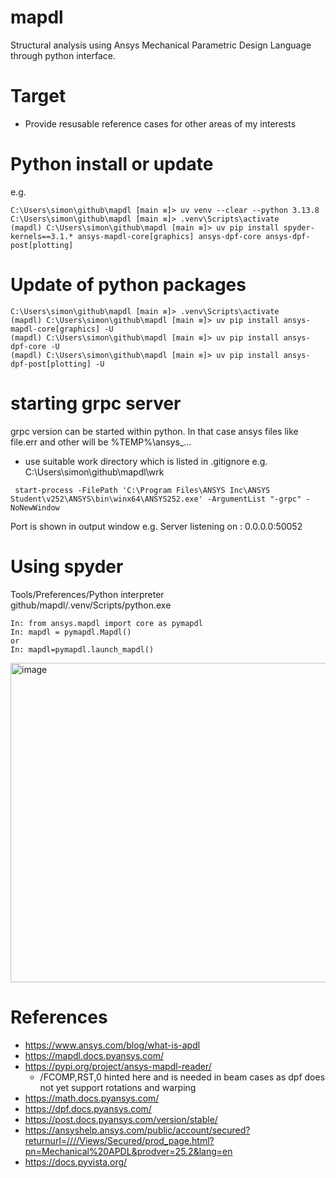 # mapdl
Structural analysis using Ansys Mechanical Parametric Design Language through python interface.

# Target
 * Provide resusable reference cases for other areas of my interests

# Python install or update
e.g.
```
C:\Users\simon\github\mapdl [main ≡]> uv venv --clear --python 3.13.8
C:\Users\simon\github\mapdl [main ≡]> .venv\Scripts\activate
(mapdl) C:\Users\simon\github\mapdl [main ≡]> uv pip install spyder-kernels==3.1.* ansys-mapdl-core[graphics] ansys-dpf-core ansys-dpf-post[plotting]
```

# Update of python packages
```
C:\Users\simon\github\mapdl [main ≡]> .venv\Scripts\activate
(mapdl) C:\Users\simon\github\mapdl [main ≡]> uv pip install ansys-mapdl-core[graphics] -U
(mapdl) C:\Users\simon\github\mapdl [main ≡]> uv pip install ansys-dpf-core -U
(mapdl) C:\Users\simon\github\mapdl [main ≡]> uv pip install ansys-dpf-post[plotting] -U
```
# starting grpc server
grpc version can be started within python. In that case ansys files like file.err and other will be %TEMP%\ansys_...
 * use suitable work directory which is listed in .gitignore e.g. C:\Users\simon\github\mapdl\wrk
```
 start-process -FilePath 'C:\Program Files\ANSYS Inc\ANSYS Student\v252\ANSYS\bin\winx64\ANSYS252.exe' -ArgumentList "-grpc" -NoNewWindow
```
Port is shown in output window e.g. Server listening on : 0.0.0.0:50052

# Using spyder
Tools/Preferences/Python interpreter github/mapdl/.venv/Scripts/python.exe
```
In: from ansys.mapdl import core as pymapdl
In: mapdl = pymapdl.Mapdl()
or
In: mapdl=pymapdl.launch_mapdl()
```
<img width="615" height="511" alt="image" src="https://github.com/user-attachments/assets/6d6ad3a5-c65a-49a9-96f9-e1ae4c614048" />



# References
 * https://www.ansys.com/blog/what-is-apdl
 * https://mapdl.docs.pyansys.com/
 * https://pypi.org/project/ansys-mapdl-reader/
   * /FCOMP,RST,0 hinted here and is needed in beam cases as dpf does not yet support rotations and warping
 * https://math.docs.pyansys.com/
 * https://dpf.docs.pyansys.com/
 * https://post.docs.pyansys.com/version/stable/
 * https://ansyshelp.ansys.com/public/account/secured?returnurl=////Views/Secured/prod_page.html?pn=Mechanical%20APDL&prodver=25.2&lang=en
 * https://docs.pyvista.org/
